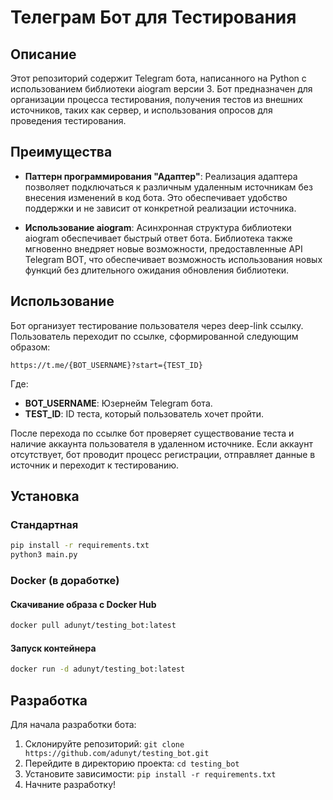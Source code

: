 # Телеграм Бот для Тестирования

## Описание

Этот репозиторий содержит Telegram бота, написанного на Python с использованием библиотеки aiogram версии 3. Бот предназначен для организации процесса тестирования, получения тестов из внешних источников, таких как сервер, и использования опросов для проведения тестирования.

## Преимущества

- **Паттерн программирования "Адаптер"**: Реализация адаптера позволяет подключаться к различным удаленным источникам без внесения изменений в код бота. Это обеспечивает удобство поддержки и не зависит от конкретной реализации источника.

- **Использование aiogram**: Асинхронная структура библиотеки aiogram обеспечивает быстрый ответ бота. Библиотека также мгновенно внедряет новые возможности, предоставленные API Telegram BOT, что обеспечивает возможность использования новых функций без длительного ожидания обновления библиотеки.

## Использование

Бот организует тестирование пользователя через deep-link ссылку. Пользователь переходит по ссылке, сформированной следующим образом:

```
https://t.me/{BOT_USERNAME}?start={TEST_ID}
```

Где:

- **BOT_USERNAME**: Юзернейм Telegram бота.
- **TEST_ID**: ID теста, который пользователь хочет пройти.

После перехода по ссылке бот проверяет существование теста и наличие аккаунта пользователя в удаленном источнике. Если аккаунт отсутствует, бот проводит процесс регистрации, отправляет данные в источник и переходит к тестированию.

## Установка

### Стандартная

```bash
pip install -r requirements.txt
python3 main.py
```

### Docker (в доработке)

#### Скачивание образа с Docker Hub
```bash
docker pull adunyt/testing_bot:latest
```

#### Запуск контейнера
```bash
docker run -d adunyt/testing_bot:latest
```

## Разработка

Для начала разработки бота:

1. Склонируйте репозиторий: `git clone https://github.com/adunyt/testing_bot.git`
2. Перейдите в директорию проекта: `cd testing_bot`
3. Установите зависимости: `pip install -r requirements.txt`
4. Начните разработку!
```
